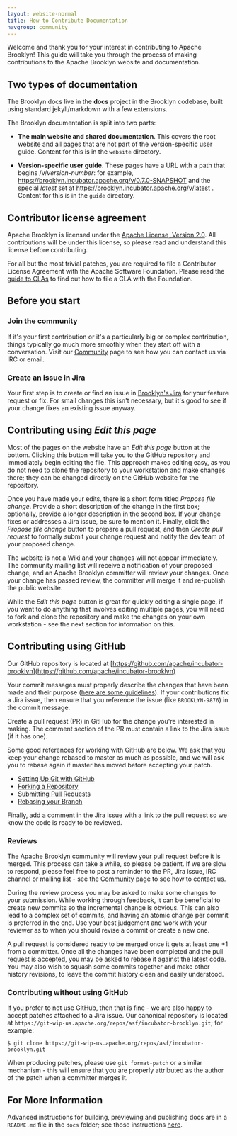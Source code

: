 ```yaml
---
layout: website-normal
title: How to Contribute Documentation
navgroup: community
---
```


<!-- TODO do we want this page?  can be simplified a lot since the process is identical as for how-to-contribute,
     with the exception of the "Edit this Page" (and reminder we can accept small changes without CLA or Jira);
     we could promote much of the content from README.md to here... -->


Welcome and thank you for your interest in contributing to Apache Brooklyn! This guide will take you through the
process of making contributions to the Apache Brooklyn website and documentation.


Two types of documentation
--------------------------

The Brooklyn docs live in the **docs** project in the Brooklyn codebase,
built using standard jekyll/markdown with a few extensions.

The Brooklyn documentation is split into two parts:

- **The main website and shared documentation**. This covers the root website
  and all pages that are not part of the version-specific user guide.
  Content for this is in the `website` directory.
  
- **Version-specific user guide**. These pages have a URL with a path that
  begins /v/*version-number*: for example,
  https://brooklyn.incubator.apache.org/v/0.7.0-SNAPSHOT and <!-- BROOKLYN-VERSION -->
  the special *latest* set at https://brooklyn.incubator.apache.org/v/latest .  
  Content for this is in the `guide` directory.


Contributor license agreement
-----------------------------

Apache Brooklyn is licensed under the [Apache License, Version 2.0](https://www.apache.org/licenses/LICENSE-2.0). All
contributions will be under this license, so please read and understand this license before contributing.

For all but the most trivial patches, you are required to file a Contributor License Agreement with the Apache
Software Foundation. Please read the [guide to CLAs](https://www.apache.org/licenses/#clas) to find out how to file a
CLA with the Foundation.


Before you start
----------------

### Join the community

If it's your first contribution or it's a particularly big or complex contribution, things typically go much more
smoothly when they start off with a conversation. Visit our [Community](index.html) page to see how you can contact
us via IRC or email.

### Create an issue in Jira

Your first step is to create or find an issue in [Brooklyn's Jira](https://issues.apache.org/jira/browse/BROOKLYN)
for your feature request or fix. For small changes this isn't necessary, but it's good to see if your change fixes an
existing issue anyway.


Contributing using *Edit this page*
-----------------------------------

Most of the pages on the website have an *Edit this page* button at the bottom.
Clicking this button will take you to the GitHub repository and immediately
begin editing the file. This approach makes editing easy, as you do not need to
clone the repository to your workstation and make changes there; they can be
changed directly on the GitHub website for the repository.

Once you have made your edits, there is a short form titled *Propose file
change*. Provide a short description of the change in the first box; optionally,
provide a longer description in the second box. If your change fixes or
addresses a Jira issue, be sure to mention it. Finally, click the *Propose file
change* button to prepare a pull request, and then *Create pull request* to
formally submit your change request and notify the dev team of your proposed
change.

The website is not a Wiki and your changes will not appear immediately. The
community mailing list will receive a notification of your proposed change, and
an Apache Brooklyn committer will review your changes. Once your change has
passed review, the committer will merge it and re-publish the public website.

While the *Edit this page* button is great for quickly editing a single page, if
you want to do anything that involves editing multiple pages, you will need to
fork and clone the repository and make the changes on your own workstation - see
the next section for information on this.


Contributing using GitHub
-------------------------

Our GitHub repository is located at
[https://github.com/apache/incubator-brooklyn](https://github.com/apache/incubator-brooklyn)

Your commit messages must properly describe the changes that have been made and
their purpose ([here are some
guidelines](http://tbaggery.com/2008/04/19/a-note-about-git-commit-messages.html)).
If your contributions fix a Jira issue, then ensure that you reference the issue
(like `BROOKLYN-9876`) in the commit message.

Create a pull request (PR) in GitHub for the change you're interested in making.
The comment section of the PR must contain a link to the Jira issue (if it has
one).

Some good references for working with GitHub are below.  We ask that you keep
your change rebased to master as much as possible, and we will ask you to rebase
again if master has moved before accepting your patch.

- [Setting Up Git with GitHub](https://help.github.com/articles/set-up-git)
- [Forking a Repository](https://help.github.com/articles/fork-a-repo)
- [Submitting Pull Requests](https://help.github.com/articles/using-pull-requests)
- [Rebasing your Branch](https://help.github.com/articles/interactive-rebase)

Finally, add a comment in the Jira issue with a link to the pull request so we
know the code is ready to be reviewed.


### Reviews

The Apache Brooklyn community will review your pull request before it is merged.
This process can take a while, so please be patient. If we are slow to respond,
please feel free to post a reminder to the PR, Jira issue, IRC channel or
mailing list - see the [Community](index.html) page to see how to contact us.

During the review process you may be asked to make some changes to your
submission. While working through feedback, it can be beneficial to create new
commits so the incremental change is obvious.  This can also lead to a complex
set of commits, and having an atomic change per commit is preferred in the end.
Use your best judgement and work with your reviewer as to when you should revise
a commit or create a new one.

A pull request is considered ready to be merged once it gets at least one +1
from a committer. Once all the changes have been completed and the pull request
is accepted, you may be asked to rebase it against the latest code. You may also
wish to squash some commits together and make other history revisions, to leave
the commit history clean and easily understood.


### Contributing without using GitHub

If you prefer to not use GitHub, then that is fine - we are also happy to accept
patches attached to a Jira issue.  Our canonical repository is located at
`https://git-wip-us.apache.org/repos/asf/incubator-brooklyn.git`; for example:

    $ git clone https://git-wip-us.apache.org/repos/asf/incubator-brooklyn.git

When producing patches, please use `git format-patch` or a similar mechanism -
this will ensure that you are properly attributed as the author of the patch
when a committer merges it.


For More Information
--------------------

Advanced instructions for building, previewing and publishing docs are in a `README.md` file
in the `docs` folder; see those instructions
[here](https://github.com/apache/incubator-brooklyn/tree/master/docs/README.md).

